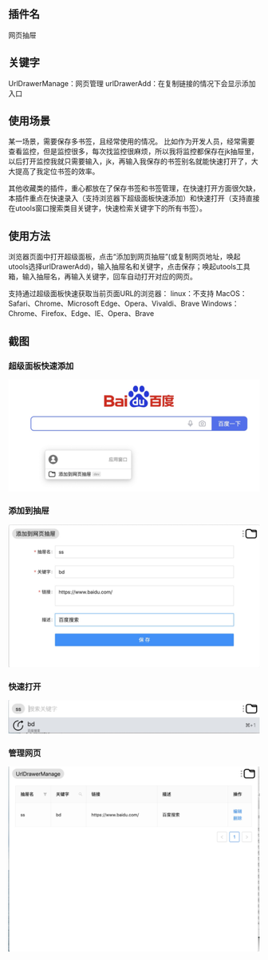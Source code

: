 ## 插件名
网页抽屉

## 关键字
UrlDrawerManage：网页管理
urlDrawerAdd：在复制链接的情况下会显示添加入口

## 使用场景
某一场景，需要保存多书签，且经常使用的情况。
比如作为开发人员，经常需要查看监控，但是监控很多，每次找监控很麻烦，所以我将监控都保存在jk抽屉里，以后打开监控我就只需要输入，jk，再输入我保存的书签别名就能快速打开了，大大提高了我定位书签的效率。

其他收藏类的插件，重心都放在了保存书签和书签管理，在快速打开方面很欠缺，本插件重点在快速录入（支持浏览器下超级面板快速添加）和快速打开（支持直接在utools窗口搜索类目关键字，快速检索关键字下的所有书签）。

## 使用方法
浏览器页面中打开超级面板，点击“添加到网页抽屉”(或复制网页地址，唤起utools选择urlDrawerAdd)，输入抽屉名和关键字，点击保存；唤起utools工具箱，输入抽屉名，再输入关键字，回车自动打开对应的网页。

支持通过超级面板快速获取当前页面URL的浏览器：
linux：不支持
MacOS：Safari、Chrome、Microsoft Edge、Opera、Vivaldi、Brave
Windows：Chrome、Firefox、Edge、IE、Opera、Brave

## 截图
### 超级面板快速添加
![图片](https://raw.githubusercontent.com/fatedw/utools-url-drawer/main/screenshot/%E8%B6%85%E7%BA%A7%E9%9D%A2%E6%9D%BF%E5%BF%AB%E9%80%9F%E6%B7%BB%E5%8A%A0.jpg)

### 添加到抽屉
![图片](https://raw.githubusercontent.com/fatedw/utools-url-drawer/main/screenshot/%E6%B7%BB%E5%8A%A0%E7%BD%91%E9%A1%B5.jpg)

### 快速打开
![图片](https://raw.githubusercontent.com/fatedw/utools-url-drawer/main/screenshot/%E5%BF%AB%E9%80%9F%E6%89%93%E5%BC%80%E7%BD%91%E9%A1%B5.jpg)

### 管理网页
![图片](https://raw.githubusercontent.com/fatedw/utools-url-drawer/main/screenshot/%E7%AE%A1%E7%90%86%E7%BD%91%E9%A1%B5.jpg)